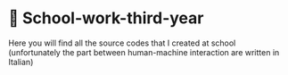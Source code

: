 # 🏫 School-work-third-year
Here you will find all the source codes that I created at school (unfortunately the part between human-machine interaction are written in Italian)
